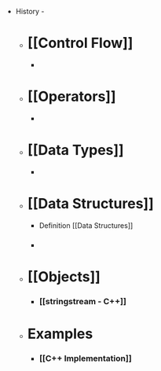 - History -
	- # **[[Control Flow]]**
		-
	- # **[[Operators]]**
		-
	- # **[[Data Types]]**
		-
	- # **[[Data Structures]]**
		- Definition [[Data Structures]]
		- ###
	- # **[[Objects]]**
		- ### [[stringstream - C++]]
	- # **Examples**
		- ### [[C++ Implementation]]